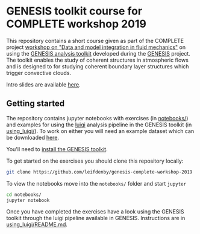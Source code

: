 # GENESIS toolkit course for COMPLETE workshop 2019

This repository contains a short course given as part of the COMPLETE project
[workshop on "Data and model integration in fluid
mechanics"](https://sites.google.com/view/workshop-imperial/programme) on using
the [GENESIS analysis toolkit](https://github.com/leifdenby/genesis) developed
during the [GENESIS](http://homepages.see.leeds.ac.uk/~earlcd/GENESIS/)
project. The toolkit enables the study of coherent structures in atmospheric
flows and is designed to for studying coherent boundary layer structures which
trigger convective clouds.

Intro slides are available
[here](http://homepages.see.leeds.ac.uk/~earlcd/GENESIS/files/presentations/GENESIS_course_-_COMPLETE_workshop.pptx).

## Getting started

The repository contains jupyter notebooks with exercises (in
[notebooks/](notebooks/)) and examples for using the
[luigi](https://github.com/spotify/luigi) analysis pipeline in the GENESIS
toolkit (in [using_luigi/](using_luigi/)). To work on either you will need an
example dataset which can be downloaded
[here](http://homepages.see.leeds.ac.uk/~earlcd/genesis-data/fixed_flux_noshear__imperial.tar.gz).

You'll need to [install the GENESIS
toolkit](https://github.com/leifdenby/genesis#genesis-toolkit-for-analysing-coherent-structures-in-atmospheric-flows).

To get started on the exercises you should clone this repository locally:

```bash
git clone https://github.com/leifdenby/genesis-complete-workshop-2019
```

To view the notebooks move into the `notebooks/` folder and start `jupyter`

```bash
cd notebooks/
jupyter notebook
```

Once you have completed the exercises have a look using the GENESIS toolkit
through the luigi pipeline available in GENESIS. Instructions are in
[using_luigi/README.md](using_luigi/README.md).
